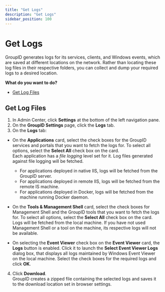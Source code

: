 ```yaml
---
title: "Get Logs"
description: "Get Logs"
sidebar_position: 100
---
```


# Get Logs

GroupID generates logs for its services, clients, and Windows events, which are saved at different
locations on the network. Rather than locating these log files in their respective folders, you can
collect and dump your required logs to a desired location.

**What do you want to do?**

- [Get Log Files](#get-log-files)

## Get Log Files

1. In Admin Center, click **Settings** at the bottom of the left navigation pane.
2. On the **GroupID Settings** page, click the **Logs** tab.
3. On the **Logs** tab:

- On the **Applications** card, select the check boxes for the GroupID services and portals that you
  want to fetch the logs for. To select all options, select the **Select All** check box on the
  card.  
  Each application has a _file logging_ level set for it. Log files generated against file logging
  will be fetched.

    - For applications deployed in native IIS, logs will be fetched from the GroupID server.
    - For applications deployed in remote IIS, logs will be fetched from the remote IS machine.
    - For applications deployed in Docker, logs will be fetched from the machine running Docker
      daemon.

- On the **Tools & Management Shell** card, select the check boxes for Management Shell and the
  GroupID tools that you want to fetch the logs for. To select all options, select the **Select
  All** check box on the card. Logs will be fetched from the local machine. If you have not used
  Management Shell or a tool on the machine, its respective logs will not be available.
- On selecting the **Event Viewer** check box on the **Event Viewer** card, the **Logs** button is
  enabled. Click it to launch the **Select Event Viewer Logs** dialog box, that displays all logs
  maintained by Windows Event Viewer on the local machine. Select the check boxes for the required
  logs and click **OK**.

4. Click **Download**.  
   GroupID creates a zipped file containing the selected logs and saves it to the download location
   set in browser settings.
